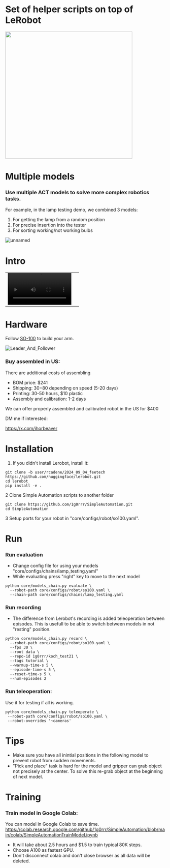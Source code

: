 # Set of helper scripts on top of LeRobot
<img src="https://github.com/user-attachments/assets/6e96531c-bf3d-4d5e-98c8-183fa3e10d17" width=400/>

# Multiple models

### Use multiple ACT models to solve more complex robotics tasks.

For example, in the lamp testing demo, we combined 3 models:

1. For getting the lamp from a random position
2. For precise insertion into the tester
3. For sorting working/not working bulbs

![unnamed](https://github.com/user-attachments/assets/d105cf69-1b82-4581-90b7-9a9cd0a4f595)

# Intro

<table>
  <tr>
    <td><video src="https://github.com/user-attachments/assets/62472ce6-3084-41ec-8245-32a3c10f4b79" width=200/></td>
    <td></td>
  </tr>
</table>

# Hardware

Follow [SO-100](https://github.com/TheRobotStudio/SO-ARM100) to build your arm.

![Leader_And_Follower](./media/so-100.png)

### Buy assembled in US:

There are additional costs of assembling

-   BOM price: $241
-   Shipping: $30-$80 depending on speed (5-20 days)
-   Printing: 30-50 hours, $10 plastic
-   Assembly and calibration: 1-2 days

We can offer properly assembled and calibrated robot in the US for $400

DM me if interested:

https://x.com/ihorbeaver

# Installation

1.  If you didn't install Lerobot, install it:

```
git clone -b user/rcadene/2024_09_04_feetech https://github.com/huggingface/lerobot.git
cd lerobot
pip install -e .
```

2 Clone Simple Automation scripts to another folder

```
git clone https://github.com/1g0rrr/SimpleAutomation.git
cd SimpleAutomation
```

3 Setup ports for your robot in "core/configs/robot/so100.yaml".

# Run

### Run evaluation

-   Change config file for using your models "core/configs/chains/lamp_testing.yaml"
-   While evaluating press "right" key to move to the next model

```
python core/models_chain.py evaluate \
  --robot-path core/configs/robot/so100.yaml \
  --chain-path core/configs/chains/lamp_testing.yaml
```

### Run recording

-   The difference from Lerobot's recording is added teleoperation between episodes. This is usefull to be able to switch between models in not "resting" position.

```
python core/models_chain.py record \
  --robot-path core/configs/robot/so100.yaml \
  --fps 30 \
  --root data \
  --repo-id 1g0rrr/koch_test21 \
  --tags tutorial \
  --warmup-time-s 5 \
  --episode-time-s 5 \
  --reset-time-s 5 \
  --num-episodes 2
```

### Run teleoperation:

Use it for testing if all is working.

```
python core/models_chain.py teleoperate \
 --robot-path core/configs/robot/so100.yaml \
 --robot-overrides '~cameras'
```

# Tips

-   Make sure you have all inintial positions in the following model to prevent robot from sudden movements.
-   "Pick and place" task is hard for the model and gripper can grab object not precisely at the center. To solve this re-grab object at the beginning of next model.

# Training

### Train model in Google Colab:

You can model in Google Colab to save time.
https://colab.research.google.com/github/1g0rrr/SimpleAutomation/blob/main/colab/SimpleAutomationTrainModel.ipynb

-   It will take about 2.5 hours and $1.5 to train typical 80K steps.
-   Choose A100 as fastest GPU.
-   Don't disconnect colab and don't close browser as all data will be deleted.
